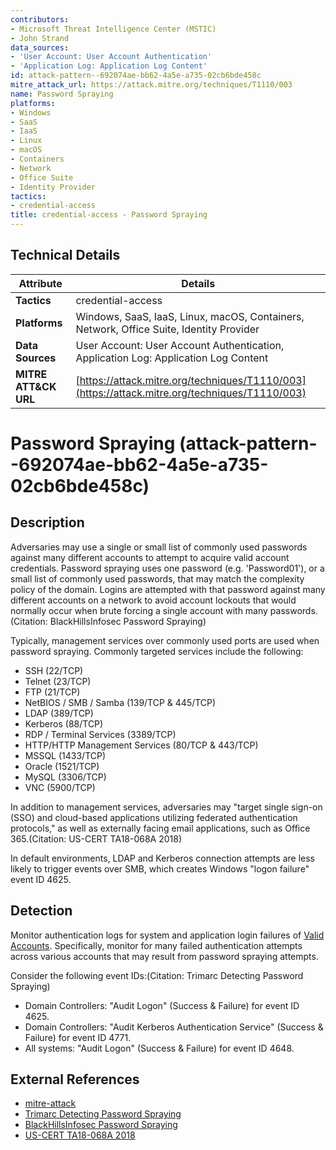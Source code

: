 ```yaml
---
contributors:
- Microsoft Threat Intelligence Center (MSTIC)
- John Strand
data_sources:
- 'User Account: User Account Authentication'
- 'Application Log: Application Log Content'
id: attack-pattern--692074ae-bb62-4a5e-a735-02cb6bde458c
mitre_attack_url: https://attack.mitre.org/techniques/T1110/003
name: Password Spraying
platforms:
- Windows
- SaaS
- IaaS
- Linux
- macOS
- Containers
- Network
- Office Suite
- Identity Provider
tactics:
- credential-access
title: credential-access - Password Spraying
---
```


## Technical Details

| Attribute | Details |
|-----------|----------|
| **Tactics** | credential-access |
| **Platforms** | Windows, SaaS, IaaS, Linux, macOS, Containers, Network, Office Suite, Identity Provider |
| **Data Sources** | User Account: User Account Authentication, Application Log: Application Log Content |
| **MITRE ATT&CK URL** | [https://attack.mitre.org/techniques/T1110/003](https://attack.mitre.org/techniques/T1110/003) |

# Password Spraying (attack-pattern--692074ae-bb62-4a5e-a735-02cb6bde458c)

## Description
Adversaries may use a single or small list of commonly used passwords against many different accounts to attempt to acquire valid account credentials. Password spraying uses one password (e.g. 'Password01'), or a small list of commonly used passwords, that may match the complexity policy of the domain. Logins are attempted with that password against many different accounts on a network to avoid account lockouts that would normally occur when brute forcing a single account with many passwords. (Citation: BlackHillsInfosec Password Spraying)

Typically, management services over commonly used ports are used when password spraying. Commonly targeted services include the following:

* SSH (22/TCP)
* Telnet (23/TCP)
* FTP (21/TCP)
* NetBIOS / SMB / Samba (139/TCP & 445/TCP)
* LDAP (389/TCP)
* Kerberos (88/TCP)
* RDP / Terminal Services (3389/TCP)
* HTTP/HTTP Management Services (80/TCP & 443/TCP)
* MSSQL (1433/TCP)
* Oracle (1521/TCP)
* MySQL (3306/TCP)
* VNC (5900/TCP)

In addition to management services, adversaries may "target single sign-on (SSO) and cloud-based applications utilizing federated authentication protocols," as well as externally facing email applications, such as Office 365.(Citation: US-CERT TA18-068A 2018)

In default environments, LDAP and Kerberos connection attempts are less likely to trigger events over SMB, which creates Windows "logon failure" event ID 4625.

## Detection
Monitor authentication logs for system and application login failures of [Valid Accounts](https://attack.mitre.org/techniques/T1078). Specifically, monitor for many failed authentication attempts across various accounts that may result from password spraying attempts.

Consider the following event IDs:(Citation: Trimarc Detecting Password Spraying)

* Domain Controllers: "Audit Logon" (Success & Failure) for event ID 4625.
* Domain Controllers: "Audit Kerberos Authentication Service" (Success & Failure) for event ID 4771.
* All systems: "Audit Logon" (Success & Failure) for event ID 4648.

## External References
- [mitre-attack](https://attack.mitre.org/techniques/T1110/003)
- [Trimarc Detecting Password Spraying](https://www.trimarcsecurity.com/single-post/2018/05/06/Trimarc-Research-Detecting-Password-Spraying-with-Security-Event-Auditing)
- [BlackHillsInfosec Password Spraying](http://www.blackhillsinfosec.com/?p=4645)
- [US-CERT TA18-068A 2018](https://www.us-cert.gov/ncas/alerts/TA18-086A)

